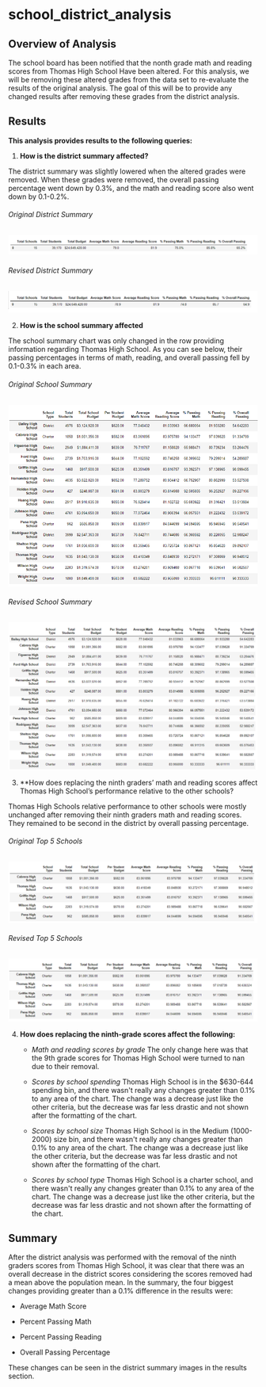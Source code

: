 # school_district_analysis

## Overview of Analysis

The school board has been notified that the nonth grade math and reading scores from Thomas High School Have been altered. For this analysis, we will be removing these altered grades from the data set to re-evaluate the results of the original analysis. The goal of this will be to provide any changed results after removing these grades from the district analysis.

## Results

**This analysis provides results to the following queries:**

1. **How is the district summary affected?**

The district summary was slightly lowered when the altered grades were removed. When these grades were removed, the overall passing percentage went down by 0.3%, and the math and reading score also went down by 0.1-0.2%.

###### Original District Summary

![Image1](/Resources/District_Summary_Original.PNG)

###### Revised District Summary

![Image2](/Resources/District_Summary_Challenge.PNG)

2. **How is the school summary affected**

The school summary chart was only changed in the row providing information regarding Thomas High School. As you can see below, their passing percentages in terms of math, reading, and overall passing fell by 0.1-0.3% in each area.

###### Original School Summary

![Image3](/Resources/School_Summary_Original.PNG)

###### Revised School Summary

![Image4](/Resources/School_Summary_Challenge.PNG)

3. **How does replacing the ninth graders’ math and reading scores affect Thomas High School’s performance relative to the other schools?

Thomas High Schools relative performance to other schools were mostly unchanged after removing their ninth graders math and reading scores. They remained to be second in the district by overall passing percentage.

###### Original Top 5 Schools

![Image5](/Resources/Top_Schools_Original.PNG)

###### Revised Top 5 Schools

![Image6](/Resources/Top_Schools_Challenge.PNG)

4. **How does replacing the ninth-grade scores affect the following:**

    - *Math and reading scores by grade*
    The only change here was that the 9th grade scores for Thomas High School were turned to nan due to their removal.
    
    - *Scores by school spending*
    Thomas High School is in the $630-644 spending bin, and there wasn't really any changes greater than 0.1% to any area of the chart. The change was a decrease just like the other criteria, but the decrease was far less drastic and not shown after the formatting of the chart.
    
    - *Scores by school size*
    Thomas High School is in the Medium (1000-2000) size bin, and there wasn't really any changes greater than 0.1% to any area of the chart. The change was a decrease just like the other criteria, but the decrease was far less drastic and not shown after the formatting of the chart.
    
    - *Scores by school type*
    Thomas High School is a charter school, and there wasn't really any changes greater than 0.1% to any area of the chart. The change was a decrease just like the other criteria, but the decrease was far less drastic and not shown after the formatting of the chart.

## Summary

After the district analysis was performed with the removal of the ninth graders scores from Thomas High School, it was clear that there was an overall decrease in the district scores considering the scores removed had a mean above the population mean. In the summary, the four biggest changes providing greater than a 0.1% difference in the results were:

- Average Math Score

- Percent Passing Math

- Percent Passing Reading

- Overall Passing Percentage

These changes can be seen in the district summary images in the results section.



